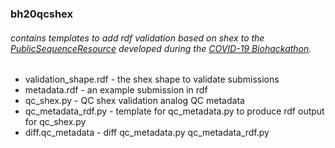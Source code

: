 ### bh20qcshex

###### contains templates to add rdf validation based on shex to the [PublicSequenceResource](https://github.com/virtual-biohackathons/covid-19-bh20/wiki/PublicSequenceResource) developed during the [COVID-19 Biohackathon](https://github.com/virtual-biohackathons/covid-19-bh20). 

* validation_shape.rdf - the shex shape to validate submissions
* metadata.rdf - an example submission in rdf
* qc_shex.py - QC shex validation analog QC metadata	
* qc_metadata_rdf.py - template for qc_metadata.py to produce rdf output for qc_shex.py  
* diff.qc_metadata - diff qc_metadata.py qc_metadata_rdf.py  
